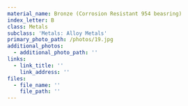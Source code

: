 ```yaml
---
material_name: Bronze (Corrosion Resistant 954 beasring)
index_letter: B
class: Metals
subclass: 'Metals: Alloy Metals'
primary_photo_path: /photos/19.jpg
additional_photos:
  - additional_photo_path: ''
links:
  - link_title: ''
    link_address: ''
files:
  - file_name: ''
    file_path: ''
---
```


